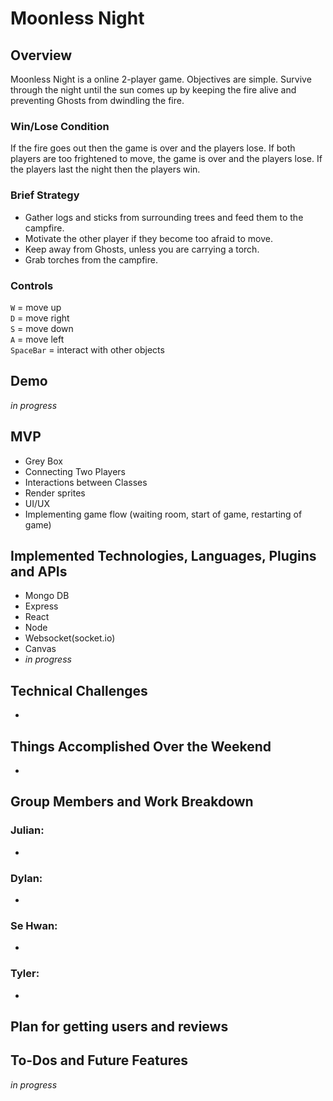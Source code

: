 
# Moonless Night

## Overview

Moonless Night is a online 2-player game.  Objectives are simple.  Survive through the night until the sun comes up by keeping the fire alive and preventing Ghosts from dwindling the fire.
### Win/Lose Condition
If the fire goes out then the game is over and the players lose.
If both players are too frightened to move, the game is over and the players lose.
If the players last the night then the players win.
### Brief Strategy
* Gather logs and sticks from surrounding trees and feed them to the campfire.
* Motivate the other player if they become too afraid to move.
* Keep away from Ghosts, unless you are carrying a torch.
* Grab torches from the campfire.
### Controls
`W` = move up  
`D` = move right  
`S` = move down  
`A` = move left  
`SpaceBar` = interact with other objects

## Demo
*in progress*
## MVP
* Grey Box
* Connecting Two Players
* Interactions between Classes
* Render sprites
* UI/UX
* Implementing game flow (waiting room, start of game, restarting of game)

## Implemented Technologies, Languages, Plugins and APIs 
* Mongo DB
* Express
* React
* Node
* Websocket(socket.io)
* Canvas
* *in progress*
## Technical Challenges
* 
## Things Accomplished Over the Weekend
* 
## Group Members and Work Breakdown
### Julian:
* 
### Dylan:
* 
### Se Hwan:
* 
### Tyler:
* 
## Plan for getting users and reviews
## To-Dos and Future Features
*in progress*

